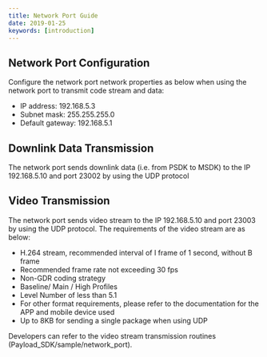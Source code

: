 ```yaml
---
title: Network Port Guide
date: 2019-01-25
keywords: [introduction]
---
```


## Network Port Configuration
Configure the network port network properties as below when using the network port to transmit code stream and data:

- IP address: 192.168.5.3
- Subnet mask: 255.255.255.0
- Default gateway: 192.168.5.1

## Downlink Data Transmission
The network port sends downlink data (i.e. from PSDK to MSDK) to the IP 192.168.5.10 and port 23002 by using the UDP protocol

## Video Transmission
The network port sends video stream to the IP 192.168.5.10 and port 23003 by using the UDP protocol.
The requirements of the video stream are as below:

- H.264 stream, recommended interval of I frame of 1 second, without B frame
- Recommended frame rate not exceeding 30 fps
- Non-GDR coding strategy
- Baseline/ Main / High Profiles
- Level Number of less than 5.1
- For other format requirements, please refer to the documentation for the APP and mobile device used
- Up to 8KB for sending a single package when using UDP

Developers can refer to the video stream transmission routines (Payload_SDK/sample/network_port).
